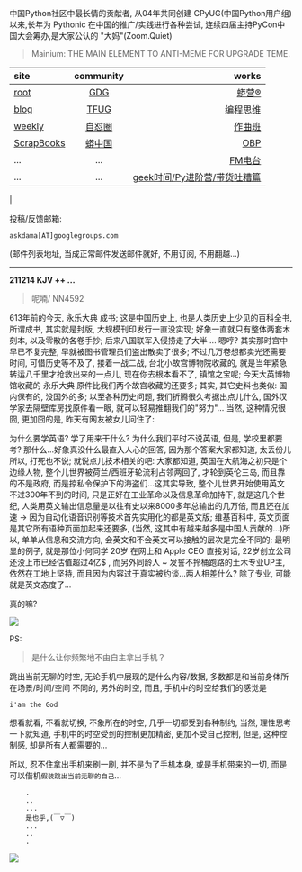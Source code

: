 中国Python社区中最长情的贡献者, 从04年共同创建 CPyUG(中国Python用户组)以来,长年为 Pythonic 在中国的推广/实践进行各种尝试, 连续四届主持PyCon中国大会筹办,是大家公认的 "大妈"(Zoom.Quiet)

> Mainium: THE MAIN ELEMENT TO ANTI-MEME FOR UPGRADE TEME.

| site | community | works |
| :-----| :----: | ----: |
| [root](http://zoomquiet.io/) | [GDG](https://blog.zhgdg.org/) | [蟒营®](https://doc.101.camp/) |
| [blog](https://blog.zoomquiet.io/pages/zoomquiet.html) | [TFUG](http://zh.tfug.world/) | [编程思维](https://py.101.camp/) |
| [weekly](http://weekly.pychina.org/) | [自怼圈](https://du.101.camp/) | [作曲班](https://mu.101.camp/) |
| [ScrapBooks](https://zoomquiet.io/collection.html) | [蟒中国](https://pychina.org/) | [OBP](https://zoomquiet.io/obp/index.html) |
| ... | ... | [FM电台](https://fm.101.camp/) |
| ... | ... | [geek时间/Py进阶营/带货吐糟篇](https://fm.101.camp/2020/geek2py-dama.html) 
 |


投稿/反馈邮箱:

    askdama[AT]googlegroups.com

(邮件列表地址, 
当成正常邮件发送邮件就好, 不用订阅, 不用翻越...)



---------------------------------------------------
**211214 KJV ++ ...**

> 呢喃/ NN4592



613年前的今天, 永乐大典 成书; 这是中国历史上, 也是人类历史上少见的百科全书, 所谓成书, 其实就是封版, 大规模刊印发行一直没实现; 好象一直就只有整体两套木刻本, 以及零散的各卷手抄; 后来八国联军入侵捞走了大半 ... 
嗯哼? 其实那时宫中早已不复完整, 早就被图书管理员们盗出散卖了很多; 不过几万卷想都卖光还需要时间, 可惜历史等不及了, 接着一战二战, 台北小故宫博物院收藏的, 就是当年紧急转运八千里才抢救出来的一点儿, 现在你去根本看不了, 镇馆之宝呢;
今天大英博物馆收藏的 永乐大典 原件比我们两个故宫收藏的还要多; 其实, 其它史料也类似: 国内保有的, 没国外的多; 以至各种历史问题, 我们折腾很久考据出点儿什么, 国外汉学家去隔壁库房找原件看一眼, 就可以轻易推翻我们的"努力"...
当然, 这种情况很囧, 更加囧的是, 昨天有网友被女儿问住了:

为什么要学英语?
学了用来干什么?
为什么我们平时不说英语, 但是, 学校里都要考?
那什么...好象真没什么最直入人心的回答, 因为那个答案大家都知道, 太丢份儿所以, 打死也不说; 
就说点儿技术相关的吧: 大家都知道, 英国在大航海之初只是个边缘人物, 整个儿世界被荷兰/西班牙轮流利占领两回了, 才轮到英伦三岛, 而且靠的不是政府, 而是掠私令保护下的海盗们...这其实导致, 整个儿世界开始使用英文不过300年不到的时间, 只是正好在工业革命以及信息革命加持下, 就是这几个世纪, 人类用英文输出信息量是以往有史以来8000多年总输出的几万倍, 而且还在加速 -> 因为自动化语音识别等技术首先实用化的都是英文版; 维基百科中, 英文页面是其它所有语种页面加起来还要多, (当然, 这其中有越来越多是中国人贡献的...)所以, 单单从信息和交流方向, 会英文和不会英文可以接触的层次是完全不同的; 最明显的例子, 就是那位小何同学 20岁 在网上和 Apple CEO 直接对话, 22岁创立公司还没上市已经估值超过4亿$ , 而另外同龄人 ~  发誓不拎桶跑路的土木专业UP主, 依然在工地上坚持, 而且因为内容过于真实被约谈...两人相差什么? 除了专业, 可能就是英文态度了...

真的嘛​?






![](https://ipic.zoomquiet.top/2021-12-13-zq42-today-card-2112.014.jpeg)



PS:
> 是什么让你频繁地不由自主拿出手机？

跳出当前无聊的时空,
无论手机中展现的是什么内容/数据,
多数都是和当前身体所在场景/时间/空间 不同的,
另外的时空,
而且, 手机中的时空给我们的感觉是

    i'am the God

想看就看, 不看就切换,
不象所在的时空, 几乎一切都受到各种制约,
当然,
理性思考一下就知道,
手机中的时空受到的控制更加精密, 更加不受自己控制,
但是, 这种控制感,
却是所有人都需要的...

所以, 
忍不住拿出手机来刷一刷,
并不是为了手机本身, 或是手机带来的一切,
而是可以借机`假装跳出当前无聊的自己`...



```
    .
    ..
    ...
    是也乎,(￣▽￣)
    ...
    ..
    .
```


![](http://ydlj.zoomquiet.top/ipic/2021-07-10-210701DU21-zip.jpg)

